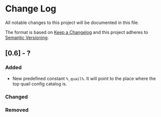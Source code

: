 # Change Log

All notable changes to this project will be documented in this file.

The format is based on [Keep a Changelog](http://keepachangelog.com/)
and this project adheres to [Semantic Versioning](http://semver.org/).

## [0.6] - ?

### Added
- New predefined constant `%_quail%`. It will point to the place where the top quail config catalog is.

### Changed

### Removed

